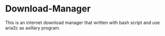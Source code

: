 # Download-Manager
This is an internet download manager that written with bash script and use aria2c  as axillary program.
